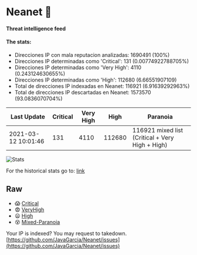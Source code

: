 # Neanet :hocho:
#### Threat intelligence feed
#### The stats:

- Direcciones IP con mala reputacion analizadas: 1690491 (100%)
- Direcciones IP determinadas como 'Critical':  131 (0.00774922788705%)
- Direcciones IP determinadas como 'Very High':  4110 (0.243124630655%)
- Direcciones IP determinadas como 'High':  112680 (6.66551907109)
- Total de direcciones IP indexadas en Neanet:  116921 (6.91639292963%)
- Total de direcciones IP descartadas en Neanet:  1573570 (93.0836070704%)

| Last Update | Critical | Very High | High | Paranoia |
| --- | --- | --- | --- | --- |
| 2021-03-12 10:01:46 | 131 | 4110 | 112680 | 116921 mixed list (Critical + Very High + High)|

![Stats](https://docs.google.com/spreadsheets/d/e/2PACX-1vSnaNMIXVabIpDJjufMlzH7poXnshF3mgd8Is1g9ytUEzVsP5my4Trn8f-xkoLLQ38xpL3HtmUexLo6/pubchart?oid=501124687&format=image)

For the historical stats go to: [link](/stats.csv)
## Raw
- :scream: [Critical](https://raw.githubusercontent.com/JavaGarcia/Neanet/master/blacklists/neanet_critical.txt)
- :fearful: [VeryHigh](https://raw.githubusercontent.com/JavaGarcia/Neanet/master/blacklists/neanet_veryHigh.txtt)
- :frowning: [High](https://raw.githubusercontent.com/JavaGarcia/Neanet/master/blacklists/neanet_high.txt)
- :dizzy_face: [Mixed-Paranoia](https://raw.githubusercontent.com/JavaGarcia/Neanet/master/blacklists/neanet_all.txt)


Your IP is indexed? You may request to takedown. [https://github.com/JavaGarcia/Neanet/issues](https://github.com/JavaGarcia/Neanet/issues)







































































































































































































































































































































































































































































































































































































































































































































































































































































































































































































































































































































































































































































































































































































































































































































































































































































































































































































































































































































































































































































































































































































































































































































































































































































































































































































































































































































































































































































































































































































































































































































































































































































































































































































































































































































































































































































































































































































































































































































































































































































































































































































































































































































































































































































































































































































































































































































































































































































































































































































